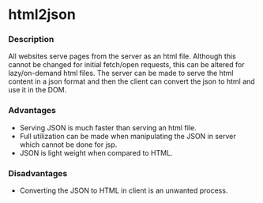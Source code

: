 # html2json
### Description
All websites serve pages from the server as an html file. Although this cannot be changed for initial fetch/open requests, this can be altered for lazy/on-demand html files. The server can be made to serve the html content in a json format and then the client can convert the json to html and use it in the DOM.
### Advantages
* Serving JSON is much faster than serving an html file.
* Full utilization can be made when manipulating the JSON in server which cannot be done for jsp.
* JSON is light weight when compared to HTML.
### Disadvantages
* Converting the JSON to HTML in client is an unwanted process.
